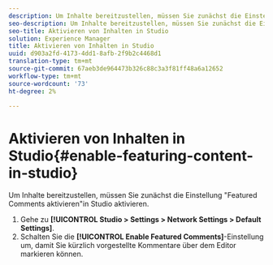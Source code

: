 ```yaml
---
description: Um Inhalte bereitzustellen, müssen Sie zunächst die Einstellung "Featured Comments aktivieren"in Studio aktivieren.
seo-description: Um Inhalte bereitzustellen, müssen Sie zunächst die Einstellung "Featured Comments aktivieren"in Studio aktivieren.
seo-title: Aktivieren von Inhalten in Studio
solution: Experience Manager
title: Aktivieren von Inhalten in Studio
uuid: d903a2fd-4173-4dd1-8afb-2f9b2c4468d1
translation-type: tm+mt
source-git-commit: 67aeb3de964473b326c88c3a3f81ff48a6a12652
workflow-type: tm+mt
source-wordcount: '73'
ht-degree: 2%

---
```



# Aktivieren von Inhalten in Studio{#enable-featuring-content-in-studio}

Um Inhalte bereitzustellen, müssen Sie zunächst die Einstellung &quot;Featured Comments aktivieren&quot;in Studio aktivieren.

1. Gehe zu **[!UICONTROL Studio > Settings > Network Settings > Default Settings]**.
1. Schalten Sie die **[!UICONTROL Enable Featured Comments]**-Einstellung um, damit Sie kürzlich vorgestellte Kommentare über dem Editor markieren können.

